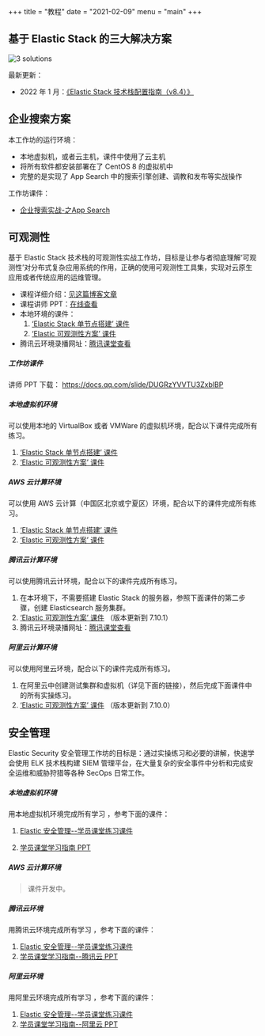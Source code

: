 +++
title = "教程"
date = "2021-02-09"
menu = "main"
+++

## 基于 Elastic Stack 的三大解决方案

![3 solutions](/images/3-solutions.jpg)

最新更新：

* 2022 年 1 月：[《Elastic Stack 技术栈配置指南（v8.4）》](https://elastic.martinliu.cn/codelabs/elastic-stack-quick-start-guide-84/#0)

## 企业搜索方案

本工作坊的运行环境：

* 本地虚拟机，或者云主机，课件中使用了云主机
* 将所有软件都安装部署在了 CentOS 8 的虚拟机中
* 完整的是实现了 App Search 中的搜索引擎创建、调教和发布等实战操作

工作坊课件：

* [企业搜索实战-之App Search](/codelabs/entprise-search-foundation/#0)





## 可观测性

基于 Elastic Stack 技术栈的可观测性实战工作坊，目标是让参与者彻底理解‘可观测性’对分布式复杂应用系统的作用，正确的使用可观测性工具集，实现对云原生应用或者传统应用的运维管理。

- 课程详细介绍：[见这篇博客文章](https://martinliu.cn/blog/workshop-elastic-observability/)
- 课程讲师 PPT：[在线查看](https://docs.qq.com/slide/DUGRzYVVTU3ZxblBP)
- 本地环境的课件：
  1. [‘Elastic Stack 单节点搭建’ 课件](/codelabs/one-nodes-es-server/#0)
  2. [‘Elastic 可观测性方案’ 课件](/codelabs/elastic-observability-foundation/#0)
- 腾讯云环境录播网址：[腾讯课堂查看](https://cloud.tencent.com/developer/salon/live-1304)

##### 工作坊课件

讲师 PPT 下载： https://docs.qq.com/slide/DUGRzYVVTU3ZxblBP


##### 本地虚拟机环境

可以使用本地的 VirtualBox 或者 VMWare 的虚拟机环境，配合以下课件完成所有练习。

1. [‘Elastic Stack 单节点搭建’ 课件](/codelabs/one-nodes-es-server/#0)
2. [‘Elastic 可观测性方案’ 课件](/codelabs/elastic-observability-foundation/#0)


##### AWS 云计算环境

可以使用 AWS 云计算（中国区北京或宁夏区）环境，配合以下的课件完成所有练习。

1. [‘Elastic Stack 单节点搭建’ 课件](/codelabs/one-nodes-es-server/#0)
2. [‘Elastic 可观测性方案’ 课件](/codelabs/elastic-observability-foundation/#0)


##### 腾讯云计算环境

可以使用腾讯云计环境，配合以下的课件完成所有练习。

1. 在本环境下，不需要搭建 Elastic Stack 的服务器，参照下面课件的第二步骤，创建 Elasticsearch 服务集群。
2. [‘Elastic 可观测性方案’ 课件](/codelabs/elastic-observability-foundation-qq/#0) （版本更新到 7.10.1）
3. 腾讯云环境录播网址：[腾讯课堂查看](https://cloud.tencent.com/developer/salon/live-1304)

##### 阿里云计算环境

可以使用阿里云环境，配合以下的课件完成所有练习。

1. 在阿里云中创建测试集群和虚拟机（详见下面的链接），然后完成下面课件中的所有实操练习。
2. [‘Elastic 可观测性方案’ 课件](/codelabs/elastic-observability-foundation-aliyun/#0) （版本更新到 7.10.0）




## 安全管理

Elastic Security 安全管理工作坊的目标是：通过实操练习和必要的讲解，快速学会使用 ELK 技术栈构建 SIEM 管理平台，在大量复杂的安全事件中分析和完成安全运维和威胁狩猎等各种 SecOps 日常工作。

##### 本地虚拟机环境

用本地虚拟机环境完成所有学习 ，参考下面的课件：


1. [Elastic 安全管理--学员课堂练习课件](https://elastic.martinliu.cn/codelabs/elastic-security-foundation/#0)

2. [学员课堂学习指南 PPT](https://docs.qq.com/slide/DUG1qWklCTGJncXVO)



##### AWS 云计算环境

> 课件开发中。



##### 腾讯云环境

用腾讯云环境完成所有学习 ，参考下面的课件：

1. [Elastic 安全管理--学员课堂练习课件](https://elastic.martinliu.cn/codelabs/elastic-security-qq/#0)
2. [学员课堂学习指南--腾讯云 PPT](https://docs.qq.com/slide/DUElkbHVPZXBVQUxK)

##### 阿里云环境

用阿里云环境完成所有学习 ，参考下面的课件：

1. [Elastic 安全管理--学员课堂练习课件](https://elastic.martinliu.cn/codelabs/elastic-security-aliyun/#0)
2. [学员课堂学习指南--阿里云 PPT](https://docs.qq.com/slide/DUElkbHVPZXBVQUxK)

